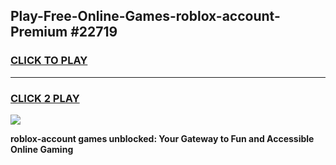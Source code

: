 
## Play-Free-Online-Games-roblox-account-Premium #22719
<h3>
<a href="https://premium.freeplayer.one?title=roblox-account&ref=8M">CLICK TO PLAY</a></h3>
<hr>

<h3>
<a href="https://premium.freeplayer.one?title=roblox-account&ref=8M">CLICK 2 PLAY</a>
  
</h3>

<a href="https://premium.freeplayer.one?title=roblox-account&ref=8M"><img src="https://clearcache.store/games.png"></a>


**roblox-account games unblocked: Your Gateway to Fun and Accessible Online Gaming**
